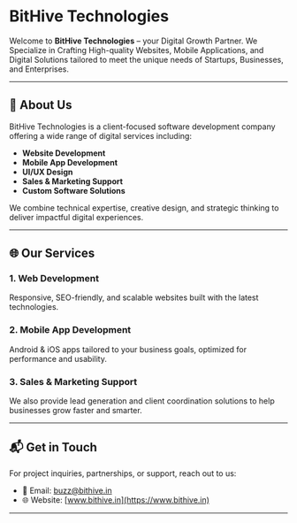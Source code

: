 # BitHive Technologies

Welcome to **BitHive Technologies** – your Digital Growth Partner. We Specialize in Crafting High-quality Websites, Mobile Applications, and Digital Solutions tailored to meet the unique needs of Startups, Businesses, and Enterprises.

---

## 🚀 About Us

BitHive Technologies is a client-focused software development company offering a wide range of digital services including:

- **Website Development**
- **Mobile App Development**
- **UI/UX Design**
- **Sales & Marketing Support**
- **Custom Software Solutions**

We combine technical expertise, creative design, and strategic thinking to deliver impactful digital experiences.

---

## 🌐 Our Services

### 1. Web Development
Responsive, SEO-friendly, and scalable websites built with the latest technologies.

### 2. Mobile App Development
Android & iOS apps tailored to your business goals, optimized for performance and usability.

### 3. Sales & Marketing Support
We also provide lead generation and client coordination solutions to help businesses grow faster and smarter.

---

## 📬 Get in Touch

For project inquiries, partnerships, or support, reach out to us:

- 📧 Email: [buzz@bithive.in](mailto:buzz@bithive.in)
- 🌐 Website: [www.bithive.in](https://www.bithive.in)

---

